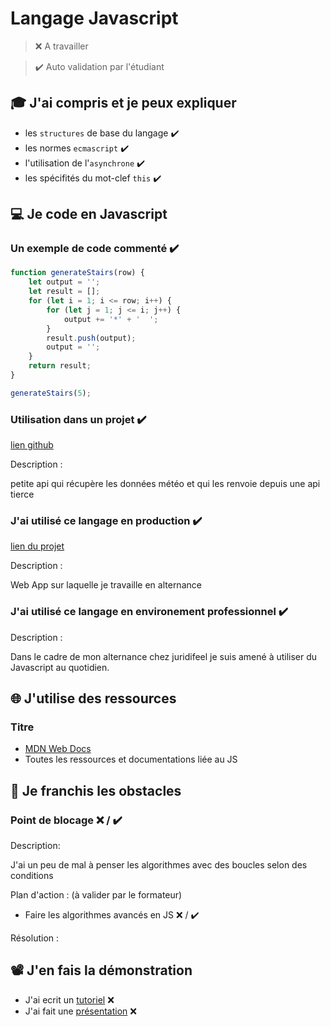 # Langage Javascript

> ❌ A travailler

> ✔️ Auto validation par l'étudiant

## 🎓 J'ai compris et je peux expliquer

- les `structures` de base du langage  ✔️
- les normes `ecmascript` ✔️
- l'utilisation de l'`asynchrone`  ✔️
- les spécifités du mot-clef `this`  ✔️

## 💻 Je code en Javascript

### Un exemple de code commenté ✔️

```javascript
function generateStairs(row) {
    let output = '';
    let result = [];
    for (let i = 1; i <= row; i++) {
        for (let j = 1; j <= i; j++) {
            output += '*' + '  ';
        }
        result.push(output);
        output = '';
    }
    return result;
}

generateStairs(5);
```

### Utilisation dans un projet ✔️

[lien github](https://github.com/aker777/quick_weather/blob/master/public/js/weather.js)

Description :

petite api qui récupère les données météo et qui les renvoie depuis une api tierce

### J'ai utilisé ce langage en production ✔️

[lien du projet](https://juridifeel.com/accueil)

Description :

Web App sur laquelle je travaille en alternance

### J'ai utilisé ce langage en environement professionnel ✔️

Description :

Dans le cadre de mon alternance chez juridifeel je suis amené à utiliser du Javascript au quotidien.

## 🌐 J'utilise des ressources

### Titre

- [MDN Web Docs](https://developer.mozilla.org/fr/)
- Toutes les ressources et documentations liée au JS

## 🚧 Je franchis les obstacles

### Point de blocage ❌ / ✔️

Description:

J'ai un peu de mal à penser les algorithmes avec des boucles selon des conditions

Plan d'action : (à valider par le formateur)

- Faire les algorithmes avancés en JS ❌ / ✔️


Résolution :

## 📽️ J'en fais la démonstration

- J'ai ecrit un [tutoriel](...) ❌ 
- J'ai fait une [présentation](...) ❌ 

